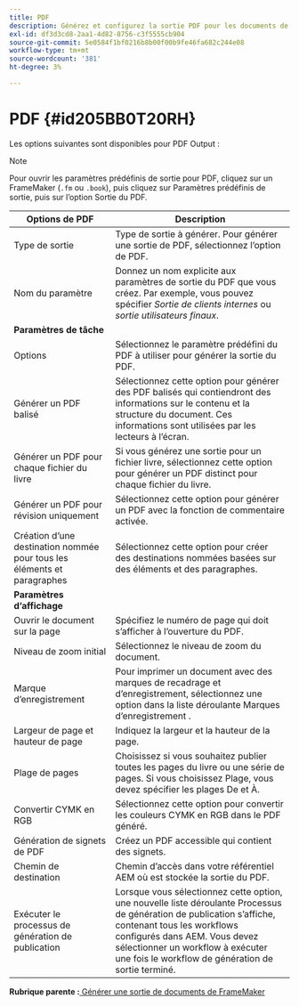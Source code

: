 ```yaml
---
title: PDF
description: Générez et configurez la sortie PDF pour les documents de FrameMaker dans AEM Guides.
exl-id: df3d3cd8-2aa1-4d82-8756-c3f5555cb904
source-git-commit: 5e0584f1bf0216b8b00f00b9fe46fa682c244e08
workflow-type: tm+mt
source-wordcount: '381'
ht-degree: 3%

---
```


# PDF {#id205BB0T20RH}

Les options suivantes sont disponibles pour PDF Output :

>[!NOTE]
>
> Pour ouvrir les paramètres prédéfinis de sortie pour PDF, cliquez sur un FrameMaker \(`.fm` ou `.book`\), puis cliquez sur Paramètres prédéfinis de sortie, puis sur l’option Sortie du PDF.

| Options de PDF | Description |
|-----------|-----------|
| Type de sortie | Type de sortie à générer. Pour générer une sortie de PDF, sélectionnez l’option de PDF. |
| Nom du paramètre | Donnez un nom explicite aux paramètres de sortie du PDF que vous créez. Par exemple, vous pouvez spécifier *Sortie de clients internes* ou *sortie utilisateurs finaux*. |
| **Paramètres de tâche** |
| Options | Sélectionnez le paramètre prédéfini du PDF à utiliser pour générer la sortie du PDF. |
| Générer un PDF balisé | Sélectionnez cette option pour générer des PDF balisés qui contiendront des informations sur le contenu et la structure du document. Ces informations sont utilisées par les lecteurs à l’écran. |
| Générer un PDF pour chaque fichier du livre | Si vous générez une sortie pour un fichier livre, sélectionnez cette option pour générer un PDF distinct pour chaque fichier du livre. |
| Générer un PDF pour révision uniquement | Sélectionnez cette option pour générer un PDF avec la fonction de commentaire activée. |
| Création d’une destination nommée pour tous les éléments et paragraphes | Sélectionnez cette option pour créer des destinations nommées basées sur des éléments et des paragraphes. |
| **Paramètres d’affichage** |
| Ouvrir le document sur la page | Spécifiez le numéro de page qui doit s’afficher à l’ouverture du PDF. |
| Niveau de zoom initial | Sélectionnez le niveau de zoom du document. |
| Marque d’enregistrement | Pour imprimer un document avec des marques de recadrage et d’enregistrement, sélectionnez une option dans la liste déroulante Marques d’enregistrement . |
| Largeur de page et hauteur de page | Indiquez la largeur et la hauteur de la page. |
| Plage de pages | Choisissez si vous souhaitez publier toutes les pages du livre ou une série de pages. Si vous choisissez Plage, vous devez spécifier les plages De et À. |
| Convertir CYMK en RGB | Sélectionnez cette option pour convertir les couleurs CYMK en RGB dans le PDF généré. |
| Génération de signets de PDF | Créez un PDF accessible qui contient des signets. |
| Chemin de destination | Chemin d’accès dans votre référentiel AEM où est stockée la sortie du PDF. |
| Exécuter le processus de génération de publication | Lorsque vous sélectionnez cette option, une nouvelle liste déroulante Processus de génération de publication s’affiche, contenant tous les workflows configurés dans AEM. Vous devez sélectionner un workflow à exécuter une fois le workflow de génération de sortie terminé. |

**Rubrique parente :**[ Générer une sortie de documents de FrameMaker](fm-output-generatation.md)
